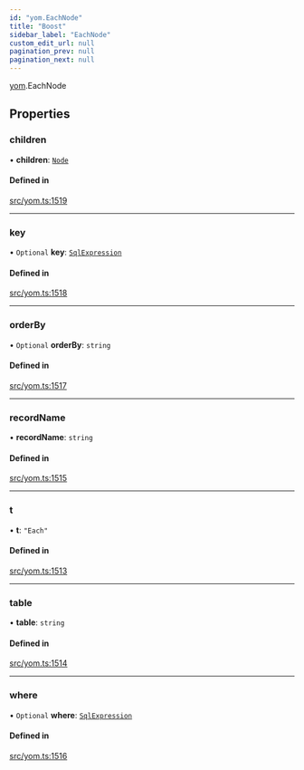 ```yaml
---
id: "yom.EachNode"
title: "Boost"
sidebar_label: "EachNode"
custom_edit_url: null
pagination_prev: null
pagination_next: null
---
```


[yom](../namespaces/yom.md).EachNode

## Properties

### children

• **children**: [`Node`](../namespaces/yom.md#node)

#### Defined in

[src/yom.ts:1519](https://github.com/yolmio/boost/blob/5cada48/src/yom.ts#L1519)

___

### key

• `Optional` **key**: [`SqlExpression`](../namespaces/yom.md#sqlexpression)

#### Defined in

[src/yom.ts:1518](https://github.com/yolmio/boost/blob/5cada48/src/yom.ts#L1518)

___

### orderBy

• `Optional` **orderBy**: `string`

#### Defined in

[src/yom.ts:1517](https://github.com/yolmio/boost/blob/5cada48/src/yom.ts#L1517)

___

### recordName

• **recordName**: `string`

#### Defined in

[src/yom.ts:1515](https://github.com/yolmio/boost/blob/5cada48/src/yom.ts#L1515)

___

### t

• **t**: ``"Each"``

#### Defined in

[src/yom.ts:1513](https://github.com/yolmio/boost/blob/5cada48/src/yom.ts#L1513)

___

### table

• **table**: `string`

#### Defined in

[src/yom.ts:1514](https://github.com/yolmio/boost/blob/5cada48/src/yom.ts#L1514)

___

### where

• `Optional` **where**: [`SqlExpression`](../namespaces/yom.md#sqlexpression)

#### Defined in

[src/yom.ts:1516](https://github.com/yolmio/boost/blob/5cada48/src/yom.ts#L1516)
